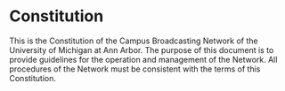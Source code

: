 # Constitution

This is the Constitution of the Campus Broadcasting Network of the University of Michigan at Ann Arbor. The purpose of this document is to provide guidelines for the operation and management of the Network. All procedures of the Network must be consistent with the terms of this Constitution.

